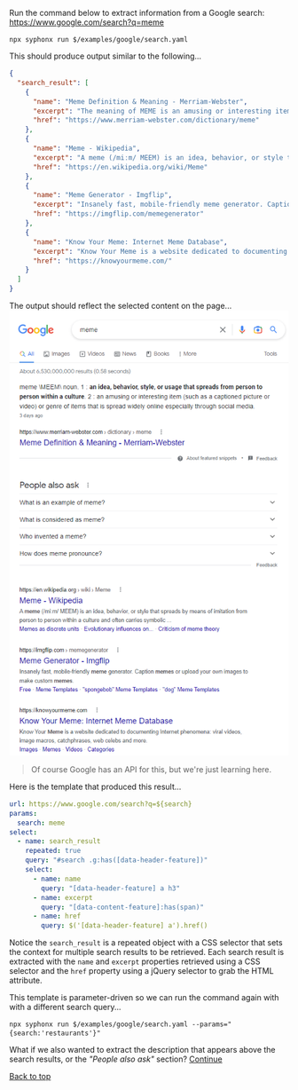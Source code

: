 Run the command below to extract information from a Google search: https://www.google.com/search?q=meme
```
npx syphonx run $/examples/google/search.yaml
```

This should produce output similar to the following...
```json
{
  "search_result": [
    {
      "name": "Meme Definition & Meaning - Merriam-Webster",
      "excerpt": "The meaning of MEME is an amusing or interesting item (such as a captioned picture or video) or genre of items that is spread widely online especially ...",
      "href": "https://www.merriam-webster.com/dictionary/meme"
    },
    {
      "name": "Meme - Wikipedia",
      "excerpt": "A meme (/miːm/ MEEM) is an idea, behavior, or style that spreads by means of imitation from person to person within a culture and often carries symbolic ...",
      "href": "https://en.wikipedia.org/wiki/Meme"
    },
    {
      "name": "Meme Generator - Imgflip",
      "excerpt": "Insanely fast, mobile-friendly meme generator. Caption memes or upload your own images to make custom memes .",
      "href": "https://imgflip.com/memegenerator"
    },
    {
      "name": "Know Your Meme: Internet Meme Database",
      "excerpt": "Know Your Meme is a website dedicated to documenting Internet phenomena: viral videos, image macros, catchphrases, web celebs and more.",
      "href": "https://knowyourmeme.com/"
    }
  ]
}
```

The output should reflect the selected content on the page...
![screenshot](images/google-search.png)

> Of course Google has an API for this, but we're just learning here.

Here is the template that produced this result...
```yaml
url: https://www.google.com/search?q=${search}
params:
  search: meme
select:
  - name: search_result
    repeated: true
    query: "#search .g:has([data-header-feature])"
    select:
      - name: name
        query: "[data-header-feature] a h3"
      - name: excerpt
        query: "[data-content-feature]:has(span)"
      - name: href
        query: $('[data-header-feature] a').href()
```

Notice the `search_result` is a repeated object with a CSS selector that sets the context for multiple search results to be retrieved. Each search result is extracted with the `name` and `excerpt` properties retrieved using a CSS selector and the `href` property using a jQuery selector to grab the HTML attribute.

This template is parameter-driven so we can run the command again with with a different search query...
```
npx syphonx run $/examples/google/search.yaml --params="{search:'restaurants'}"
```

What if we also wanted to extract the description that appears above the search results, or the *"People also ask"* section? [Continue](google-search-2.md)

[Back to top](/README.md)
